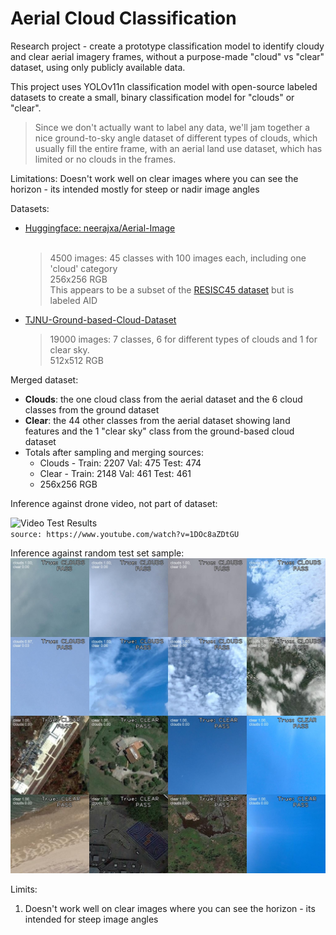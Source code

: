 # Aerial Cloud Classification
Research project - create a prototype classification model to identify cloudy and clear aerial imagery frames, without a purpose-made "cloud" vs "clear" dataset, using only publicly available data.

This project uses YOLOv11n classification model with open-source labeled datasets to create a small, binary classification model for "clouds" or "clear". 

> Since we don't actually want to label any data, we'll jam together a nice ground-to-sky angle dataset of different types of clouds, which usually fill the entire frame, with an aerial land use dataset, which has limited or no clouds in the frames.

Limitations: Doesn't work well on clear images where you can see the horizon - its intended mostly for steep or nadir image angles

Datasets:
  - [Huggingface: neerajxa/Aerial-Image](https://huggingface.co/datasets/neerajx0/Aerial-Image)<br><br>
    > 4500 images: 45 classes with 100 images each, including one 'cloud' category<br>
    > 256x256 RGB<br>
    > This appears to be a subset of the [RESISC45 dataset](https://github.com/tensorflow/datasets/blob/master/docs/catalog/resisc45.md) but is labeled AID
  - [TJNU-Ground-based-Cloud-Dataset](https://github.com/shuangliutjnu/TJNU-Ground-based-Cloud-Dataset/tree/main)
    > 19000 images: 7 classes, 6 for different types of clouds and 1 for clear sky.<br>
    > 512x512 RGB

Merged dataset:
  - **Clouds**: the one cloud class from the aerial dataset and the 6 cloud classes from the ground dataset
  - **Clear**: the 44 other classes from the aerial dataset showing land features and the 1 "clear sky" class from the ground-based cloud dataset
  - Totals after sampling and merging sources:
    * Clouds - Train: 2207   Val: 475   Test: 474
    * Clear - Train: 2148   Val: 461   Test: 461
    * 256x256 RGB

Inference against drone video, not part of dataset:

![Video Test Results](https://github.com/igsxf22/aerial_cloud_classification/blob/main/cloud_class_test_640.gif)
<br>`source: https://www.youtube.com/watch?v=1DOc8aZDtGU`

Inference against random test set sample:
![Mosaic Test Results)](https://github.com/igsxf22/aerial_cloud_classification/blob/main/mosaic.jpg)

Limits:
  1. Doesn't work well on clear images where you can see the horizon - its intended for steep image angles
